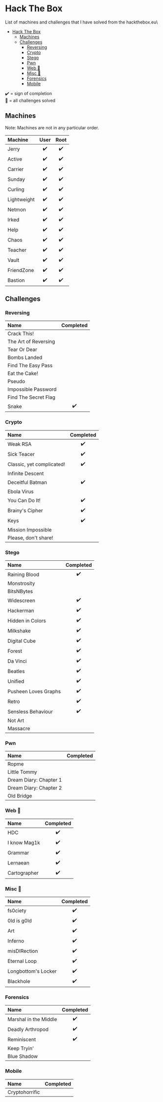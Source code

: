 # Hack The Box
List of machines and challenges that I have solved from the hackthebox.eu\

<!--ts-->
   * [Hack The Box](#hack-the-box)
      * [Machines](#machines)
      * [Challenges](#challenges)
         * [Reversing](#reversing)
         * [Crypto](#crypto)
         * [Stego](#stego)
         * [Pwn](#pwn)
         * [Web :star2:](#web-star2)
         * [Misc :star2:](#misc-star2)
         * [Forensics](#forensics)
         * [Mobile](#mobile)
<!--te-->

:heavy_check_mark: = sign of completion \
:star2: = all challenges solved

## Machines
Note: Machines are not in any particular order.

| Machine  | User | Root |
| :---          |      :---:       |      :---:       |
| Jerry  | :heavy_check_mark: | :heavy_check_mark: |
| Active  | :heavy_check_mark: | :heavy_check_mark: |
| Carrier  | :heavy_check_mark: | :heavy_check_mark: |
| Sunday  | :heavy_check_mark: | :heavy_check_mark: |
| Curling  | :heavy_check_mark: | :heavy_check_mark: |
| Lightweight  | :heavy_check_mark: | :heavy_check_mark: |
| Netmon  | :heavy_check_mark: | :heavy_check_mark: |
| Irked  | :heavy_check_mark: | :heavy_check_mark: |
| Help  | :heavy_check_mark: | :heavy_check_mark: |
| Chaos  | :heavy_check_mark: | :heavy_check_mark: |
| Teacher  | :heavy_check_mark: | :heavy_check_mark: |
| Vault  | :heavy_check_mark: | :heavy_check_mark: |
| FriendZone  | :heavy_check_mark: | :heavy_check_mark: |
| Bastion  | :heavy_check_mark: | :heavy_check_mark: |

## Challenges
### Reversing
| Name | Completed |
| :---          |      :---:       |
|  Crack This! |  |
| The Art of Reversing | |
| Tear Or Dear |  |
| Bombs Landed |  |
| Find The Easy Pass |  |
| Eat the Cake! |  |
| Pseudo |  |
| Impossible Password |  |
| Find The Secret Flag |  |
| Snake | :heavy_check_mark: |

### Crypto
| Name | Completed |
| :---          |      :---:       |
| Weak RSA | :heavy_check_mark: |
| Sick Teacer | :heavy_check_mark: |
| Classic, yet complicated! | :heavy_check_mark: |
| Infinite Descent |  |
| Deceitful Batman | :heavy_check_mark: |
| Ebola Virus |  |
| You Can Do It! | :heavy_check_mark: |
| Brainy's Cipher | :heavy_check_mark: |
| Keys | :heavy_check_mark: |
| Mission Impossible |  |
| Please, don't share! |  |

### Stego

| Name | Completed |
| :---          |      :---:       |
| Raining Blood | :heavy_check_mark: |
| Monstrosity |  |
| BitsNBytes |  |
| Widescreen | :heavy_check_mark: |
| Hackerman | :heavy_check_mark: |
| Hidden in Colors | :heavy_check_mark: |
| Milkshake | :heavy_check_mark: |
| Digital Cube | :heavy_check_mark: |
| Forest | :heavy_check_mark: |
| Da Vinci | :heavy_check_mark: |
| Beatles | :heavy_check_mark: |
| Unified | :heavy_check_mark: |
| Pusheen Loves Graphs | :heavy_check_mark: |
| Retro | :heavy_check_mark: |
| Sensless Behaviour | :heavy_check_mark: |
| Not Art |  |
| Massacre |  |

### Pwn
| Name | Completed |
| :---          |      :---:       |
| Ropme |  |
| Little Tommy |  |
| Dream Diary: Chapter 1 |  |
| Dream Diary: Chapter 2 |  |
| Old Bridge |  |

### Web :star2:
| Name | Completed |
| :---          |      :---:       |
| HDC | :heavy_check_mark: |
| I know Mag1k | :heavy_check_mark: |
| Grammar | :heavy_check_mark: |
| Lernaean | :heavy_check_mark: |
| Cartographer | :heavy_check_mark: |

### Misc :star2:
| Name | Completed |
| :---          |      :---:       |
| fs0ciety | :heavy_check_mark: |
| 0ld is g0ld | :heavy_check_mark: |
| Art | :heavy_check_mark: |
| Inferno | :heavy_check_mark: |
| misDIRection | :heavy_check_mark: |
| Eternal Loop | :heavy_check_mark: |
| Longbottom's Locker | :heavy_check_mark: |
| Blackhole | :heavy_check_mark: |

### Forensics
| Name | Completed |
| :---          |      :---:       |
| Marshal in the Middle | :heavy_check_mark: |
| Deadly Arthropod | :heavy_check_mark: |
| Reminiscent | :heavy_check_mark: |
| Keep Tryin' |  |
| Blue Shadow |  |

### Mobile
| Name | Completed |
| :---          |      :---:       |
| Cryptohorrific |  |
